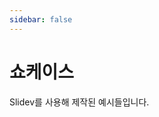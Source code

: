 ```yaml
---
sidebar: false
---
```


# 쇼케이스

Slidev를 사용해 제작된 예시들입니다.

<!-- Edit in ./docs/.vitepress/showcases.ts -->
<ShowCases />
